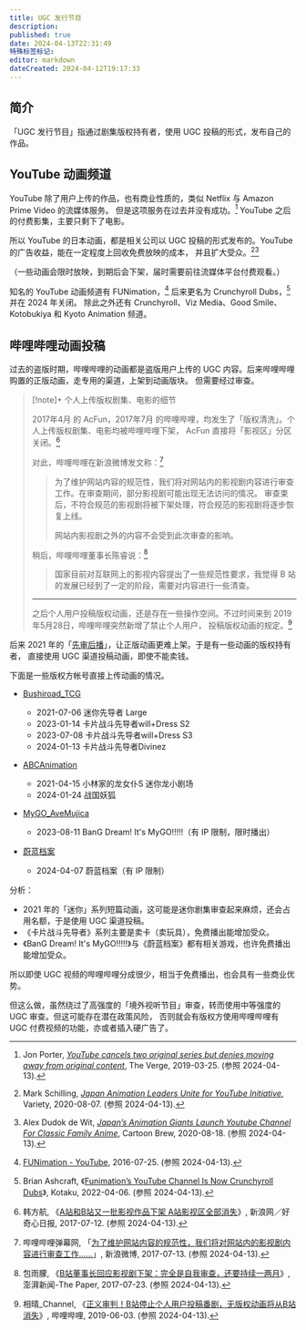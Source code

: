 ```yaml
---
title: UGC 发行节目
description: 
published: true
date: 2024-04-13T22:31:49
特殊标签标记: 
editor: markdown
dateCreated: 2024-04-12T19:17:33
---
```


## 简介

「UGC 发行节目」指通过剧集版权持有者，使用 UGC 投稿的形式，发布自己的作品。

## YouTube 动画频道

YouTube 除了用户上传的作品，也有商业性质的，类似 Netflix 与 Amazon Prime Video 的流媒体服务。
但是这项服务在过去并没有成功。[^80597] YouTube 之后的付费影集，主要只剩下了电影。

[^80597]: Jon Porter, _[YouTube cancels two original series but denies moving away from original content](https://web.archive.org/web/20231202023334/https://www.theverge.com/2019/3/25/18280597/youtube-originals-canceled-origin-overthinking-with-kat-and-june-red-premium)_, The Verge, 2019-03-25. (参照 2024-04-13).

所以 YouTube 的日本动画，都是相关公司以 UGC 投稿的形式发布的。YouTube 的广告收益，能在一定程度上回收免费放映的成本，
并且扩大受众。[^28555][^95518]

[^28555]: Mark Schilling, _[Japan Animation Leaders Unite for YouTube Initiative](https://web.archive.org/web/20230712083410/https://variety.com/2020/streaming/asia/japan-animation-unified-youtube-anime-initiative-1234728555/)_, Variety, 2020-08-07. (参照 2024-04-13).

[^95518]: Alex Dudok de Wit, _[Japan’s Animation Giants Launch Youtube Channel For Classic Family Anime](https://web.archive.org/web/20230926202218/https://www.cartoonbrew.com/anime/japans-animation-giants-launch-youtube-channel-for-classic-family-anime-195518.html)_, Cartoon Brew, 2020-08-18. (参照 2024-04-13).

（一些动画会限时放映，到期后会下架，届时需要前往流媒体平台付费观看。）

知名的 YouTube 动画频道有 FUNimation，[^31320] 后来更名为 Crunchyroll Dubs，[^55611] 并在 2024 年关闭。
除此之外还有 Crunchyroll、Viz Media、Good Smile、Kotobukiya 和 Kyoto Animation 频道。

[^31320]: [FUNimation - YouTube](https://web.archive.org/web/20160725131320/https://www.youtube.com/user/FUNimation/about), 2016-07-25. (参照 2024-04-13).

[^55611]: Brian Ashcraft, 《[Funimation’s YouTube Channel Is Now Crunchyroll Dubs](https://web.archive.org/web/20231122083600/https://kotaku.com/funimation-crunchyroll-anime-sony-animation-japan-dubs-1848755611)》, Kotaku, 2022-04-06. (参照 2024-04-13).

## 哔哩哔哩动画投稿

过去的盗版时期，哔哩哔哩的动画都是盗版用户上传的 UGC 内容。后来哔哩哔哩购置的正版动画，走专用的渠道，上架到动画版块。
但需要经过审查。

> [!note]+ 个人上传版权剧集、电影的细节
>
> 2017年4月 的 AcFun，2017年7月 的哔哩哔哩，均发生了「版权清洗」。个人上传版权剧集、电影均被哔哩哔哩下架，
> AcFun 直接将「影视区」分区关闭。[^68089]
>
> 对此，哔哩哔哩在新浪微博发文称：[^J5H8c]
>
> > 为了维护网站内容的规范性，我们将对网站内的影视剧内容进行审查工作。在审查期间，部分影视剧可能出现无法访问的情况。
> > 审查束后，不符合规范的影视剧将被下架处理，符合规范的影视剧将逐步恢复上线。
> >
> > 网站内影视剧之外的内容不会受到此次审查的影响。
>
> 稍后，哔哩哔哩董事长陈睿说：[^40108]
>
> > 国家目前对互联网上的影视内容提出了一些规范性要求，我觉得 B 站的发展已经到了一定的阶段，需要对内容进行一些清查。
>
> ---
>
> 之后个人用户投稿版权动画，还是存在一些操作空间。不过时间来到 2019年5月28日，哔哩哔哩突然新增了禁止个人用户，
> 投稿版权动画的规定。[^00768]

[^68089]: 韩方航, 《[A站和B站又一批影视作品下架 A站影视区全部消失](https://web.archive.org/web/20231012041550/https://tech.sina.cn/i/gn/2017-07-12/detail-ifyiakwa3968089.d.html)》, 新浪网／好奇心日报, 2017-07-12. (参照 2024-04-13).

[^J5H8c]: 哔哩哔哩弹幕网, 「[为了维护网站内容的规范性，我们将对网站内的影视剧内容进行审查工作……](https://web.archive.org/web/20190329182156/https://www.weibo.com/1748075785/FcdCJ5H8c?type=comment)」, 新浪微博, 2017-07-13. (参照 2024-04-13).

[^40108]: 包雨朦, 《[B站董事长回应影视剧下架：完全是自我审查，还要持续一两月](https://web.archive.org/web/20220519132842/http://www.thepaper.cn/newsDetail_forward_1740108)》, 澎湃新闻-The Paper, 2017-07-23. (参照 2024-04-13).

[^00768]: 相晴_Channel, 《[正义审判！B站停止个人用户投稿番剧，无版权动画将从B站消失](https://web.archive.org/web/20240413083441/https://www.bilibili.com/read/cv2800768/)》, 哔哩哔哩, 2019-06-03. (参照 2024-04-13).

后来 2021 年的「[先审后播](/censorship/先审后播.md)」，让正版动画更难上架。于是有一些动画的版权持有者，
直接使用 UGC 渠道投稿动画，即使不能卖钱。

下面是一些版权方帐号直接上传动画的情况。

+   [Bushiroad_TCG](https://space.bilibili.com/686885200)

    +   2021-07-06 迷你先导者 Large
    +   2023-01-14 卡片战斗先导者will+Dress S2
    +   2023-07-08 卡片战斗先导者will+Dress S3
    +   2024-01-13 卡片战斗先导者Divinez

+   [ABCAnimation](https://space.bilibili.com/688219229)

    +   2021-04-15 小林家的龙女仆S 迷你龙小剧场
    +   2024-01-24 战国妖狐

+   [MyGO_AveMujica](https://space.bilibili.com/1459104794)

    +   2023-08-11 BanG Dream! It's MyGO!!!!!（有 IP 限制，限时播出）

+   [蔚蓝档案](https://space.bilibili.com/3493265644980448)

    +   2024-04-07 蔚蓝档案（有 IP 限制）

分析：

+   2021 年的「迷你」系列短篇动画，这可能是迷你剧集审查起来麻烦，还会占用名额，于是使用 UGC 渠道投稿。
+   《卡片战斗先导者》系列主要是卖卡（卖玩具），免费播出能增加受众。
+   《BanG Dream! It's MyGO!!!!!》与《蔚蓝档案》都有相关游戏，也许免费播出能增加受众。

所以即使 UGC 视频的哔哩哔哩分成很少，相当于免费播出，也会具有一些商业优势。

但这么做，虽然绕过了高强度的「境外视听节目」审查，转而使用中等强度的 UGC 审查。但这可能存在潜在政策风险，
否则就会有版权方使用哔哩哔哩有 UGC 付费视频的功能，亦或者插入硬广告了。

